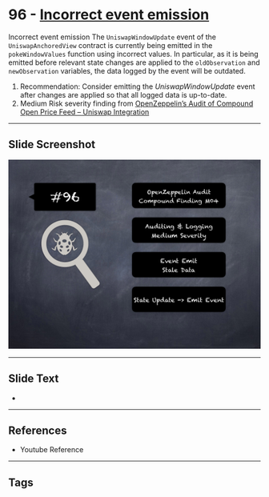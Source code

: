 
# 96 - [Incorrect event emission](./Incorrect%20event%20emission.md)

Incorrect event emission The `UniswapWindowUpdate` event of the `UniswapAnchoredView` contract is currently being emitted in the `pokeWindowValues` function using incorrect values. In particular, as it is being emitted before relevant state changes are applied to the `oldObservation` and `newObservation` variables, the data logged by the event will be outdated.


1.  Recommendation: Consider emitting the _UniswapWindowUpdate_ event after changes are applied so that all logged data is up-to-date.
2.  Medium Risk severity finding from [OpenZeppelin’s Audit of Compound Open Price Feed – Uniswap Integration](https://blog.openzeppelin.com/compound-open-price-feed-uniswap-integration-audit/)


___
## Slide Screenshot
![096.png](../../images/7.%20Audit%20Findings%20101/096.png)
___
## Slide Text
- 
___
## References
- Youtube Reference
___
## Tags
